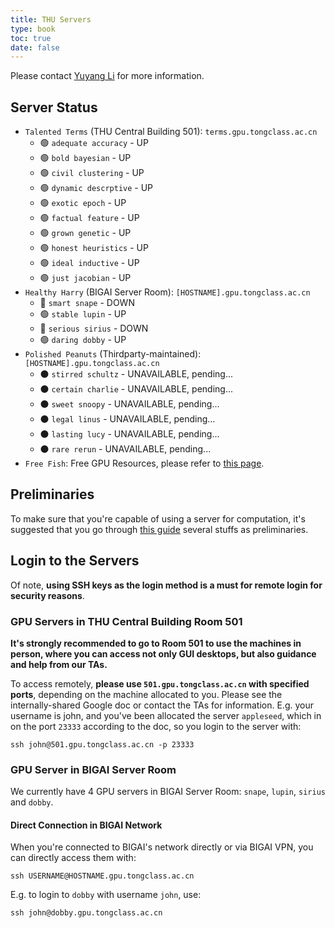 ```yaml
---
title: THU Servers
type: book
toc: true
date: false
---
```


Please contact [Yuyang Li](https://yuyangli.com) for more information. 
<!-- more -->

## Server Status

<!-- Use 🟢(up), 🟡 (under maintain), 🔴(down), ⚫ (unavailable) -->

- `Talented Terms` (THU Central Building 501): `terms.gpu.tongclass.ac.cn`
    - 🟢 `adequate accuracy` - UP
    - 🟢 `bold bayesian` - UP
    - 🟢 `civil clustering` - UP
    - 🟢 `dynamic descrptive` - UP
    - 🟢 `exotic epoch` - UP
    - 🟢 `factual feature` - UP
    - 🟢 `grown genetic` - UP
    - 🟢 `honest heuristics` - UP
    - 🟢 `ideal inductive` - UP
    - 🟢 `just jacobian` - UP
- `Healthy Harry` (BIGAI Server Room): `[HOSTNAME].gpu.tongclass.ac.cn`
    - 🔴 `smart snape` - DOWN
    - 🟢 `stable lupin` - UP
    - 🔴 `serious sirius` - DOWN
    - 🟢 `daring dobby` - UP
- `Polished Peanuts` (Thirdparty-maintained): `[HOSTNAME].gpu.tongclass.ac.cn`
    - ⚫ `stirred schultz` - UNAVAILABLE, pending...
    - ⚫ `certain charlie` - UNAVAILABLE, pending...
    - ⚫ `sweet snoopy` - UNAVAILABLE, pending...
    - ⚫ `legal linus` - UNAVAILABLE, pending...
    - ⚫ `lasting lucy` - UNAVAILABLE, pending...
    - ⚫ `rare rerun` - UNAVAILABLE, pending...
- `Free Fish`: Free GPU Resources, please refer to [this page](/info/gpu-servers/free-gpu/).


## Preliminaries

To make sure that you're capable of using a server for computation, it's suggested that you go through [this guide](/info/gpu-servers/gpu-server-prelinilaries/) several stuffs as preliminaries.

## Login to the Servers

Of note, **using SSH keys as the login method is a must for remote login for security reasons**.

### GPU Servers in THU Central Building Room 501

**It's strongly recommended to go to Room 501 to use the machines in person, where you can access not only GUI desktops, but also guidance and help from our TAs.**

To access remotely, **please use `501.gpu.tongclass.ac.cn` with specified ports**, depending on the machine allocated to you. Please see the internally-shared Google doc or contact the TAs for information. E.g. your username is john, and you've been allocated the server `appleseed`, which in on the port `23333` according to the doc, so you login to the server with:

```shell
ssh john@501.gpu.tongclass.ac.cn -p 23333
```

### GPU Server in BIGAI Server Room

We currently have 4 GPU servers in BIGAI Server Room: `snape`, `lupin`, `sirius` and `dobby`.

#### Direct Connection in BIGAI Network

When you're connected to BIGAI's network directly or via BIGAI VPN, you can directly access them with:

```shell
ssh USERNAME@HOSTNAME.gpu.tongclass.ac.cn
```

E.g. to login to `dobby` with username `john`, use:

```shell
ssh john@dobby.gpu.tongclass.ac.cn
```
